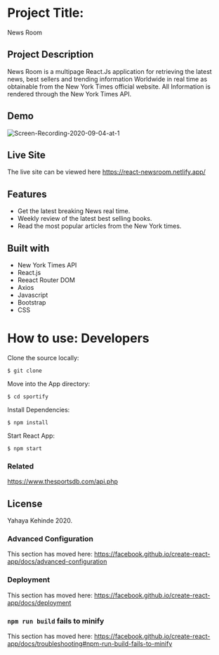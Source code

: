 # Project Title: 
News Room

## Project Description
News Room is a multipage React.Js application for retrieving the latest news, best sellers and trending information Worldwide in real time as obtainable from the New York Times official website. All Information is rendered through the New York Times API.


## Demo
![Screen-Recording-2020-09-04-at-1](https://user-images.githubusercontent.com/63402676/92229684-c1fdc300-eea1-11ea-90f0-ff389dd9a997.gif)


## Live Site
The live site can be viewed here https://react-newsroom.netlify.app/

## Features
-  Get the latest breaking News real time.
-  Weekly review of the latest best selling books. 
-  Read the most popular articles from the New York times. 


## Built with
- New York Times API
- React.js
- Reeact Router DOM
- Axios
- Javascript
- Bootstrap
- CSS


# How to use: Developers

Clone the source locally:
```
$ git clone 
```
Move into the App directory:

```
$ cd sportify
```

Install Dependencies:

```
$ npm install
```

Start React App:
```
$ npm start
```

### Related
https://www.thesportsdb.com/api.php


## License
Yahaya Kehinde 2020.


### Advanced Configuration

This section has moved here: https://facebook.github.io/create-react-app/docs/advanced-configuration

### Deployment

This section has moved here: https://facebook.github.io/create-react-app/docs/deployment

### `npm run build` fails to minify

This section has moved here: https://facebook.github.io/create-react-app/docs/troubleshooting#npm-run-build-fails-to-minify
